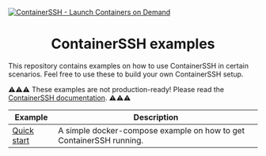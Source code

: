 [![ContainerSSH - Launch Containers on Demand](https://containerssh.github.io/images/logo-for-embedding.svg)](https://containerssh.io/)

<!--suppress HtmlDeprecatedAttribute -->
<h1 align="center">ContainerSSH examples</h1>

This repository contains examples on how to use ContainerSSH in certain scenarios. Feel free to use these to build your own ContainerSSH setup.

⚠️⚠️⚠️ These examples are not production-ready! Please read the [ContainerSSH documentation](https://containerssh.io). ⚠️⚠️⚠️

| Example | Description |
|---------|-------------|
| [Quick start](/quick-start) | A simple docker-compose example on how to get ContainerSSH running. |